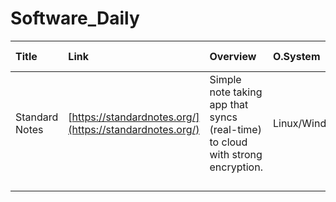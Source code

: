 # Software\_Daily

| Title | Link | Overview | O.System | Window \(Y | Cloud \(Y/N\) | Application \(Y/N\) | Encryption \(Y/N\) | Cloud Sync | Free \_Forever | Open\_Source |
| :--- | :--- | :--- | :--- | :--- | :--- | :--- | :--- | :--- | :--- | :--- |
| Standard  Notes | [https://standardnotes.org/](https://standardnotes.org/) | Simple note taking app that syncs \(real-time\) to cloud with strong encryption. | Linux/Windows/Android/MAC/iOS |  | Y | Y | Y | Y | N | N |
|  |  |  |  |  |  |  |  |  |  |  |
|  |  |  |  |  |  |  |  |  |  |  |
|  |  |  |  |  |  |  |  |  |  |  |
|  |  |  |  |  |  |  |  |  |  |  |

